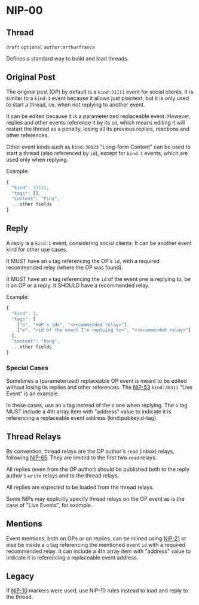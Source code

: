 NIP-00
======

Thread
------

`draft` `optional` `author:arthurfranca`

Defines a standard way to build and load threads.

## Original Post

The original post (OP) by default is a `kind:31111` event for social clients. It is similar to a `kind:1`
event because it allows just plaintext, but it is only used
to start a thread, i.e. when not replying to another event.

It can be edited because it is a parameterized replaceable event.
However, replies and other events reference it by its `id`,
which means editing it will restart the thread as a penalty,
losing all its previous replies, reactions and other references.

Other event kinds such as `kind:30023` "Long-form Content" can be used to start a thread
(also referenced by `id`), except for `kind:1` events, which are used only when replying.

Example:

```js
{
  "kind": 31111,
  "tags": [],
  "content": "Ping",
  ...other fields
}
```

## Reply

A reply is a `kind:1` event, considering social clients. It can be another event kind for other use cases.

It MUST have an `o` tag referencing the OP's `id`, with a required recommended relay (where the OP was found).

It MUST have an `e` tag referencing the `id` of the event one is replying to, be it an OP or a reply. It SHOULD have a recommended relay.

Example:

```js
{
  "kind": 1,
  "tags": [
    ["o", "<OP's id>", "<recommended relay>"],
    ["e", "<id of the event I'm replying to>", "<recommended relay>"]
  ],
  "content": "Pong",
  ...other fields
}
```

### Special Cases

Sometimes a (parameterized) replaceable OP event is meant to be edited
without losing its replies and other references.
The [NIP-53](53.md) `kind:30311` "Live Event" is an example.

In these cases, use an `a` tag instead of the `e` one when replying.
The `o` tag MUST include a 4th array item with "address" value to indicate it
is referencing a replaceable event address (kind:pubkey:d-tag).

## Thread Relays

By convention, thread relays are the OP author's `read` (inbox) relays, following [NIP-65](65.md).
They are limited to the first two `read` relays.

All replies (even from the OP author) should be published both to the reply author's `write`
relays and to the thread relays.

All replies are expected to be loaded from the thread relays.

Some NIPs may explicitly specify thread relays on the OP event as is the case of "Live Events", for example.

## Mentions

Event mentions, both on OPs or on replies, can be inlined using [NIP-21](21.md)
or else be inside a `q` tag referencing the mentioned event `id` with a required recommended relay.
It can include a 4th array item with "address" value to indicate it
is referencing a replaceable event address.

## Legacy

If [NIP-10](10.md) markers were used, use NIP-10 rules instead to load and reply to the thread.
